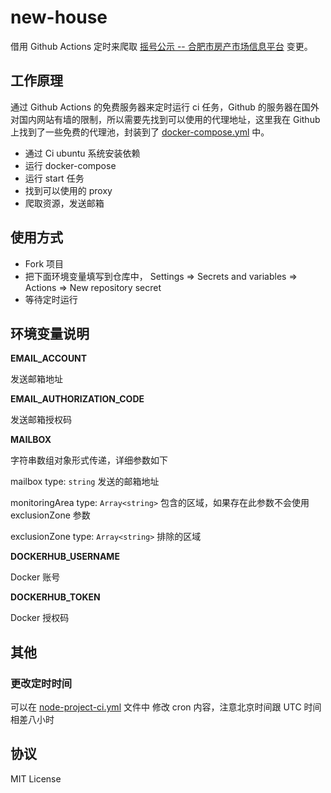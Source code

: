 # new-house

借用 Github Actions 定时来爬取 [摇号公示 -- 合肥市房产市场信息平台](https://www.hfzfzlw.com/spf/Scheme/) 变更。

## 工作原理

通过 Github Actions 的免费服务器来定时运行 ci 任务，Github 的服务器在国外对国内网站有墙的限制，所以需要先找到可以使用的代理地址，这里我在 Github 上找到了一些免费的代理池，封装到了 [docker-compose.yml](./docker-compose.yml) 中。

- 通过 Ci ubuntu 系统安装依赖
- 运行 docker-compose
- 运行 start 任务
- 找到可以使用的 proxy
- 爬取资源，发送邮箱

## 使用方式

- Fork 项目
- 把下面环境变量填写到仓库中， Settings => Secrets and variables => Actions => New repository secret
- 等待定时运行

## 环境变量说明

**EMAIL_ACCOUNT**

发送邮箱地址

**EMAIL_AUTHORIZATION_CODE**

发送邮箱授权码

**MAILBOX**

字符串数组对象形式传递，详细参数如下

mailbox
type: `string`
发送的邮箱地址

monitoringArea
type: `Array<string>`
包含的区域，如果存在此参数不会使用 exclusionZone 参数

exclusionZone
type: `Array<string>`
排除的区域

**DOCKERHUB_USERNAME**

Docker 账号

**DOCKERHUB_TOKEN**

Docker 授权码

## 其他

### 更改定时时间

可以在 [node-project-ci.yml](./.github/workflows/node-project-ci.yml) 文件中 修改 cron 内容，注意北京时间跟 UTC 时间相差八小时

## 协议

MIT License
